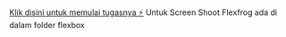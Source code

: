 [Klik disini untuk memulai tugasnya ⚡️](https://web-platform-ajtcoh.stackblitz.io)
Untuk Screen Shoot Flexfrog ada di dalam folder flexbox
